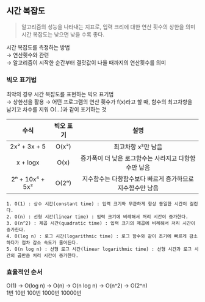 ## 시간 복잡도

> 알고리즘의 성능을 나타내는 지표로, 입력 크리에 대한 연산 횟수의 상한을 의미  
> 시간 복잡도는 낮으면 낮을 수록 좋다.

시간 복잡도를 측정하는 방법  
→ 연산횟수와 관련  
→ 알고리즘이 시작한 순간부터 결괏값이 나올 때까지의 연산횟수를 의미

### 빅오 표기법

최악의 경우 시간 복잡도를 표현하는 빅오 표기법  
→ 상한선을 활용
→ 어떤 프로그램의 연산 횟수가 f(x)라고 할 때, 함수의 최고차항을 남기고 차수를 지워 O(...)과 같이 표기하는 것

|      수식       | 빅오 표기 |                           설명                            |
| :-------------: | :-------: | :-------------------------------------------------------: |
|  2x² + 3x + 5   |   O(x²)   |                    최고차항 x²만 남음                     |
|    x + logx     |   O(x)    |   증가폭이 더 낮은 로그함수는 사라지고 다항함수만 남음    |
| 2ⁿ + 10x⁴ + 5x² |   O(2ⁿ)   | 지수함수는 다항함수보다 빠르게 증가하므로 지수함수만 남음 |

    1. O(1) : 상수 시간(constant time) : 입력 크기와 무관하게 항상 동일한 시간이 걸린다.
    2. O(n) : 선형 시간(linear time) : 입력 크기에 비례해서 처리 시간이 증가한다.
    3. O(n^2) : 제곱 시간(quadratic time) : 입력 크기의 제곱에 비례해서 처리 시간이 증가한다.
    4. O(log n) : 로그 시간(logarithmic time) : 로그 함수와 같이 초기에 빠르게 감소하다가 점차 감소 속도가 줄어든다.
    5. O(n log n) : 선형 로그 시간(linear logarithmic time) : 선형 시간과 로그 시간의 곱만큼 처리 시간이 증가한다.

### 효율적인 순서

O(1) -> O(log n) -> O(n) -> O(n log n) -> O(n^2) -> O(2^n)  
1번 10번 100번 1000번 10000번
